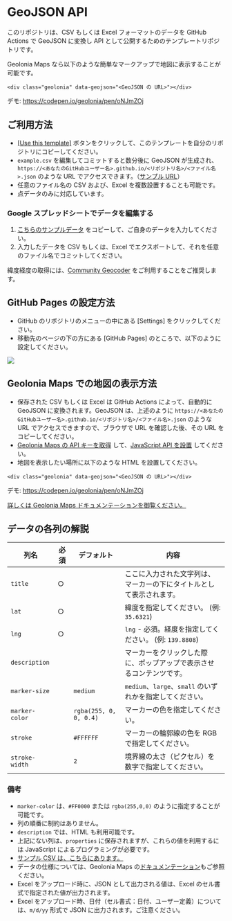 # GeoJSON API

このリポジトリは、CSV もしくは Excel フォーマットのデータを GitHub Actions で GeoJSON に変換し API として公開するためのテンプレートリポジトリです。

Geolonia Maps なら以下のような簡単なマークアップで地図に表示することが可能です。

```
<div class="geolonia" data-geojson="<GeoJSON の URL>"></div>
```

デモ: https://codepen.io/geolonia/pen/oNJmZOj

## ご利用方法

* [[Use this template]](https://github.com/geoloniamaps/geojson-api/generate) ボタンをクリックして、このテンプレートを自分のリポジトリにコピーしてください。
* `example.csv` を編集してコミットすると数分後に GeoJSON が生成され、`https://<あなたのGitHubユーザー名>.github.io/<リポジトリ名>/<ファイル名>.json` のような URL でアクセスできます。（[サンプル URL](https://geoloniamaps.github.io/geojson-api/example.json)）
* 任意のファイル名の CSV および、Excel を複数設置することも可能です。
* 点データのみに対応しています。

### Google スプレッドシートでデータを編集する

1. [こちらのサンプルデータ](https://docs.google.com/spreadsheets/d/125tgFwGwkdEX5rapUMQuzVQ0BPshHkU0K_snFagOzwk/edit#gid=0) をコピーして、ご自身のデータを入力してください。
2. 入力したデータを CSV もしくは、Excel でエクスポートして、それを任意のファイル名でコミットしてください。

緯度経度の取得には、[Community Geocoder](https://community-geocoder.geolonia.com/#12/35.68124/139.76713) をご利用することをご推奨します。

## GitHub Pages の設定方法

* GitHub のリポジトリのメニューの中にある [Settings] をクリックしてください。
* 移動先のページの下の方にある [GitHub Pages] のところで、以下のように設定してください。

![](https://www.evernote.com/l/ABXqA26fEitDNZG6KDxX-Os6Qb8gciGRKSYB/image.png)

## Geolonia Maps での地図の表示方法

* 保存された CSV もしくは Excel は GitHub Actions によって、自動的に GeoJSON に変換されます。GeoJSON は、上述のように `https://<あなたのGitHubユーザー名>.github.io/<リポジトリ名>/<ファイル名>.json` のような URL でアクセスできますので、ブラウザで URL を確認した後、その URL をコピーしてください。
* [Geolonia Maps の API キーを取得](https://docs.geolonia.com/tutorial/002/) して、[JavaScript API を設置](https://docs.geolonia.com/tutorial/003/)  してください。
* 地図を表示したい場所に以下のような HTML を設置してください。

```
<div class="geolonia" data-geojson="<GeoJSON の URL>"></div>
```

デモ: https://codepen.io/geolonia/pen/oNJmZOj

[詳しくは Geolonia Maps ドキュメンテーションを御覧ください。](https://docs.geolonia.com/)

## データの各列の解説

|列名|必須|デフォルト|内容|
|-|-|-|-|
|`title`|○||ここに入力された文字列は、マーカーの下にタイトルとして表示されます。|
|`lat`|○||緯度を指定してください。 (例: `35.6321`)|
|`lng`|○||`lng` - 必須。経度を指定してください。 (例: `139.8808`)|
|`description`|||マーカーをクリックした際に、ポップアップで表示させるコンテンツです。|
|`marker-size`||`medium`|`medium`、`large`、`small` のいずれかを指定してください。|
|`marker-color`||`rgba(255, 0, 0, 0.4)`|マーカーの色を指定してください。|
|`stroke`||`#FFFFFF`|マーカーの輪郭線の色を RGB で指定してください。|
|`stroke-width`||`2`|境界線の太さ（ピクセル）を数字で指定してください。|

### 備考

* `marker-color` は、`#FF0000` または `rgba(255,0,0)` のように指定することが可能です。
* 列の順番に制約はありません。
* `description` では、HTML も利用可能です。
* 上記にない列は、`properties` に保存されますが、これらの値を利用するには JavaScript によるプログラミングが必要です。
* [サンプル CSV は、こちらにあります。](https://docs.google.com/spreadsheets/d/125tgFwGwkdEX5rapUMQuzVQ0BPshHkU0K_snFagOzwk/edit#gid=0)
* データの仕様については、Geolonia Maps の[ドキュメンテーション](https://docs.geolonia.com/geojson/)もご参照ください。
* Excel をアップロード時に、JSON として出力される値は、Excel のセル書式で指定された値が出力されます。
* Excel をアップロード時、日付（セル書式：日付、ユーザー定義）については、`m/d/yy` 形式で JSON に出力されます。ご注意ください。
